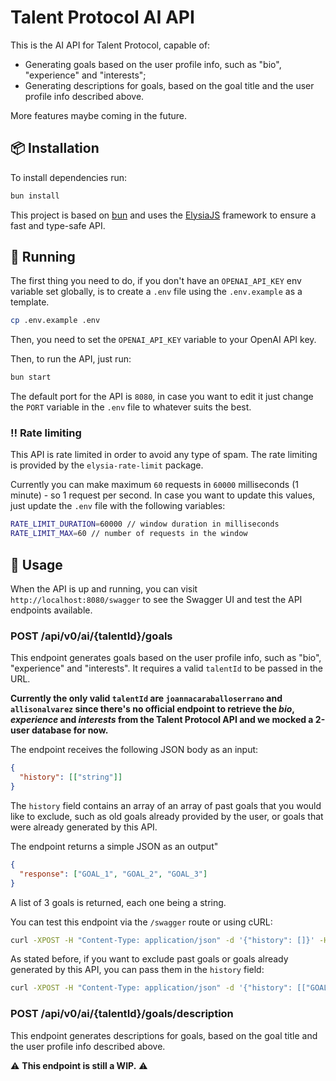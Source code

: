# Talent Protocol AI API

This is the AI API for Talent Protocol, capable of:

- Generating goals based on the user profile info, such as "bio", "experience" and "interests";
- Generating descriptions for goals, based on the goal title and the user profile info described above.

More features maybe coming in the future.

## 📦 Installation

To install dependencies run:

```bash
bun install
```

This project is based on [bun](https://bun.sh) and uses the [ElysiaJS](https://elysiajs.com/) framework to ensure a fast and type-safe API.

## 🚀 Running

The first thing you need to do, if you don't have an `OPENAI_API_KEY` env variable set globally, is to create a `.env` file using the `.env.example` as a template.

```bash
cp .env.example .env
```

Then, you need to set the `OPENAI_API_KEY` variable to your OpenAI API key.

Then, to run the API, just run:

```bash
bun start
```

The default port for the API is `8080`, in case you want to edit it just change the `PORT` variable in the `.env` file to whatever suits the best.

### ‼️ Rate limiting

This API is rate limited in order to avoid any type of spam. The rate limiting is provided by the `elysia-rate-limit` package.

Currently you can make maximum `60` requests in `60000` milliseconds (1 minute) - so 1 request per second. In case you want to update this values, just update the `.env` file with the following variables:

```bash
RATE_LIMIT_DURATION=60000 // window duration in milliseconds
RATE_LIMIT_MAX=60 // number of requests in the window
```

## 📝 Usage

When the API is up and running, you can visit `http://localhost:8080/swagger` to see the Swagger UI and test the API endpoints available.

### POST /api/v0/ai/{talentId}/goals

This endpoint generates goals based on the user profile info, such as "bio", "experience" and "interests".
It requires a valid `talentId` to be passed in the URL.

**Currently the only valid `talentId` are `joannacaraballoserrano` and `allisonalvarez` since there's no official endpoint to retrieve the _bio_, _experience_ and _interests_ from the Talent Protocol API and we mocked a 2-user database for now.**

The endpoint receives the following JSON body as an input:

```json
{
  "history": [["string"]]
}
```

The `history` field contains an array of an array of past goals that you would like to exclude, such as old goals already provided by the user, or goals that were already generated by this API.

The endpoint returns a simple JSON as an output"

```json
{
  "response": ["GOAL_1", "GOAL_2", "GOAL_3"]
}
```

A list of 3 goals is returned, each one being a string.

You can test this endpoint via the `/swagger` route or using cURL:

```bash
curl -XPOST -H "Content-Type: application/json" -d '{"history": []}' -H "Content-Type: application/json" http://localhost:8080/api/v0/ai/{talentId}/goals
```

As stated before, if you want to exclude past goals or goals already generated by this API, you can pass them in the `history` field:

```bash
curl -XPOST -H "Content-Type: application/json" -d '{"history": [["GOAL_1", "GOAL_2", "GOAL_3"], ["GOAL_4", "GOAL_5", "GOAL_6"]]}' -H "Content-Type: application/json" http://localhost:8080/api/v0/ai/{talentId}/goals
```

### POST /api/v0/ai/{talentId}/goals/description

This endpoint generates descriptions for goals, based on the goal title and the user profile info described above.

⚠️ **This endpoint is still a WIP.** ⚠️
